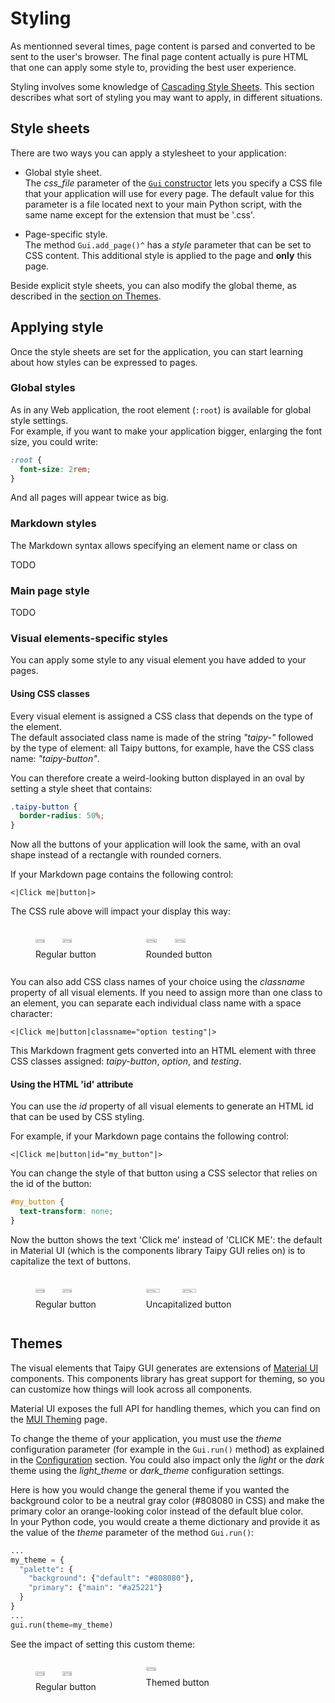 # Styling

As mentionned several times, page content is parsed and converted to be sent
to the user's browser. The final page content actually is pure HTML that one can apply
some style to, providing the best user experience.

Styling involves some knowledge of [Cascading Style Sheets](https://www.w3.org/Style/CSS/).
This section describes what sort of styling you may want to apply, in different situations.

## Style sheets

There are two ways you can apply a stylesheet to your application:

- Global style sheet.<br/>
  The _css_file_ parameter of the [`Gui` constructor](Gui.__init__()^) lets you
  specify a CSS file that your application will use for every page. The default value
  for this parameter is a file located next to your main Python script, with the
  same name except for the extension that must be '.css'.

- Page-specific style.<br/>
  The method `Gui.add_page()^` has a _style_ parameter that can be set to CSS content.
  This additional style is applied to the page and **only** this page.

Beside explicit style sheets, you can also modify the global theme, as
described in the [section on Themes](#themes).

## Applying style

Once the style sheets are set for the application, you can start learning about
how styles can be expressed to pages.

### Global styles

As in any Web application, the root element (`:root`) is available for global
style settings.<br/>
For example, if you want to make your application bigger, enlarging the
font size, you could write:
```css
:root {
  font-size: 2rem;
}
```
And all pages will appear twice as big.


### Markdown styles

The Markdown syntax allows specifying an element name or class on 

TODO

### Main page style

TODO

### Visual elements-specific styles

You can apply some style to any visual element you have added to
your pages.

#### Using CSS classes

Every visual element is assigned a CSS class that depends on the type
of the element.<br/>
The default associated class name is made of the string _"taipy-"_ followed
by the type of element: all Taipy buttons, for example, have the CSS
class name: _"taipy-button"_.

You can therefore create a weird-looking button displayed in an
oval by setting a style sheet that contains:
```css
.taipy-button {
  border-radius: 50%;
}
```
Now all the buttons of your application will look the same, with an oval
shape instead of a rectangle with rounded corners.

If your Markdown page contains the following control:
```
<|Click me|button|>
```

The CSS rule above will impact your display this way:

<div style="display: flex">
  <figure>
    <img src="../images/regular-button-d.png" class="visible-dark" width="40%" height="auto" />
    <img src="../images/regular-button-l.png" class="visible-light" width="40%" height="auto"/>
    <figcaption>Regular button</figcaption>
    </figure>
  <figure>
    <img src="../images/rounded-button-d.png" class="visible-dark" width="40%" height="auto" />
    <img src="../images/rounded-button-l.png" class="visible-light" width="40%" height="auto"/>
    <figcaption>Rounded button</figcaption>
    </figure>
  </div>

You can also add CSS class names of your choice using the _classname_
property of all visual elements. If you need to assign more than one
class to an element, you can separate each individual class name with
a space character:
```
<|Click me|button|classname="option testing"|>
```
This Markdown fragment gets converted into an HTML element with three CSS classes
assigned: _taipy-button_, _option_, and _testing_.

#### Using the HTML 'id' attribute

You can use the _id_ property of all visual elements to generate an
HTML id that can be used by CSS styling.

For example, if your Markdown page contains the following control:

```
<|Click me|button|id="my_button"|>
```

You can change the style of that button using a CSS selector that
relies on the id of the button:
```css
#my_button {
  text-transform: none;
}
```
Now the button shows the text 'Click me' instead of 'CLICK ME': the default
in Material UI (which is the components library Taipy GUI relies on) is to
capitalize the text of buttons.

<div style="display: flex">
  <figure>
    <img src="../images/regular-button-d.png" class="visible-dark" width="40%" height="auto" />
    <img src="../images/regular-button-l.png" class="visible-light" width="40%" height="auto"/>
    <figcaption>Regular button</figcaption>
    </figure>
  <figure>
    <img src="../images/no-case-button-d.png" class="visible-dark" width="40%" height="auto" />
    <img src="../images/no-case-button-l.png" class="visible-light" width="40%" height="auto"/>
    <figcaption>Uncapitalized button</figcaption>
    </figure>
  </div>


## Themes

The visual elements that Taipy GUI generates are extensions of
[Material UI](https://mui.com/) components. This components library has great
support for theming, so you can customize how things will look across all components.

Material UI exposes the full API for handling themes, which you can find
on the [MUI Theming](https://mui.com/customization/theming/) page.

To change the theme of your application, you must use the _theme_ configuration
parameter (for example in the `Gui.run()` method) as explained in the
[Configuration](configuration.md) section. You could also impact only the _light_
or the _dark_ theme using the _light_theme_ or _dark_theme_ configuration settings.

Here is how you would change the general theme if you wanted the background
color to be a neutral gray color (#808080 in CSS) and make the primary color
an orange-looking color instead of the default blue color.<br/>
In your Python code, you would create a theme dictionary and provide it as
the value of the _theme_ parameter of the method `Gui.run()`:

```py
...
my_theme = {
  "palette": {
    "background": {"default": "#808080"},
    "primary": {"main": "#a25221"}
  }
}
...
gui.run(theme=my_theme)
```

See the impact of setting this custom theme:

<div style="display: flex">
  <figure>
    <img src="../images/no-theme-d.png" class="visible-dark" width="40%" height="auto" />
    <img src="../images/no-theme-l.png" class="visible-light" width="40%" height="auto"/>
    <figcaption>Regular button</figcaption>
    </figure>
  <figure>
    <img src="../images/theme.png" width="40%" height="auto" />
    <figcaption>Themed button</figcaption>
    </figure>
  </div>



